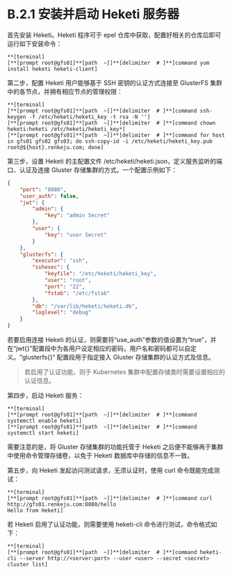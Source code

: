 # B.2.1 安装并启动 Heketi 服务器

首先安装 Heketi。Heketi 程序可于 epel 仓库中获取，配置好相关的仓库后即可运行如下安装命令：

```
**[terminal]
[**[prompt root@gfs01]**[path  ~]]**[delimiter  # ]**[command yum install heketi heketi-client]
```

第二步，配置 Heketi 用户能够基于 SSH 密钥的认证方式连接至 GlusterFS 集群中的各节点，并拥有相应节点的管理权限：

```
**[terminal]
[**[prompt root@gfs01]**[path  ~]]**[delimiter  # ]**[command ssh-keygen -f /etc/heketi/heketi_key -t rsa -N '']
[**[prompt root@gfs01]**[path  ~]]**[delimiter  # ]**[command chown heketi:heketi /etc/heketi/heketi_key*]
[**[prompt root@gfs01]**[path  ~]]**[delimiter  # ]**[command for host in gfs01 gfs02 gfs03; do ssh-copy-id -i /etc/heketi/heketi_key.pub root@${host}.renkeju.com; done]
```

第三步，设置 Heketi 的主配置文件 /etc/heketi/heketi.json，定义服务监听的端口、认证及连接 Gluster 存储集群的方式。一个配置示例如下：

```json
{
    "port": "8080",
    "user_auth": false,
    "jwt": {
        "admin": {
            "key": "admin Secret"
        },
        "user": {
            "key": "user Secret"
        }
    },
    "glusterfs": {
        "executor": "ssh",
        "sshexec": {
            "keyfile": "/etc/heketi/heketi_key",
            "user": "root",
            "port": "22",
            "fstab": "/etc/fstab"
        },
        "db": "/var/lib/heketi/heketi.db",
        "loglevel": "debug"
    }
}
```

若要启用连接 Heketi 的认证，则需要将“use_auth”参数的值设置为“true”，并在“jwt{}”配置段中为各用户设定相应的密码，用户名和密码都可以自定义。“glusterfs{}“ 配置段用于指定接入 Gluster 存储集群的认证方式及信息。

> 若启用了认证功能，则于 Kubernetes 集群中配置存储类时需要设置相应的认证信息。

第四步，启动 Heketi 服务：

```
**[terminal]
[**[prompt root@gfs01]**[path  ~]]**[delimiter  # ]**[command systemctl enable heketi]
[**[prompt root@gfs01]**[path  ~]]**[delimiter  # ]**[command systemctl start heketi]
```

需要注意的是，将 Gluster 存储集群的功能托管于 Heketi 之后便不能够再于集群中使用命令管理存储卷，以免于 Heketi 数据库中存储的信息不一致。

第五步，向 Heketi 发起访问测试请求，无须认证时，使用 curl 命令既能完成测试：

```
**[terminal]
[**[prompt root@gfs01]**[path  ~]]**[delimiter  # ]**[command curl http://gfs01.renkeju.com:8080/hello
Hello from Heketi]
```

若 Heketi 启用了认证功能，则需要使用 heketi-cli 命令进行测试，命令格式如下：

```
**[terminal]
[**[prompt root@gfs01]**[path  ~]]**[delimiter  # ]**[command heketi-cli --server http://<server:port> --user <user> --secret <secret> cluster list]
```
